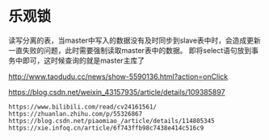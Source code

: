 # 乐观锁
读写分离的表，当master中写入的数据没有及时同步到slave表中时，会造成更新一直失败的问题，此时需要强制读取master表中的数据。
即将select语句放到事务中即可，这时候查询的就是master主库了

http://www.taodudu.cc/news/show-5590136.html?action=onClick

https://blog.csdn.net/weixin_43157935/article/details/109385897

```
https://www.bilibili.com/read/cv24161561/
https://zhuanlan.zhihu.com/p/55326867
https://blog.csdn.net/piaomiao_/article/details/114805345
https://xie.infoq.cn/article/6f743ffb98c7438e414c516c9
```